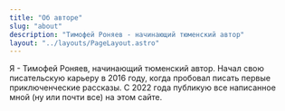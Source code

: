 ```yaml
---
title: "Об авторе"
slug: "about"
description: "Тимофей Роняев - начинающий тюменский автор"
layout: "../layouts/PageLayout.astro"
---
```


Я - Тимофей Роняев, начинающий тюменский автор. Начал свою писательскую карьеру в 2016 году, когда пробовал писать первые приключенческие рассказы. С 2022 года публикую все написанное мной (ну или почти все) на этом сайте. 